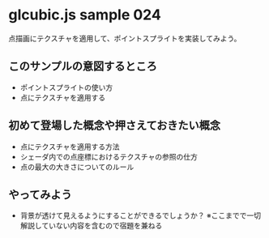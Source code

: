 # glcubic.js sample 024

点描画にテクスチャを適用して、ポイントスプライトを実装してみよう。

## このサンプルの意図するところ

* ポイントスプライトの使い方
* 点にテクスチャを適用する

## 初めて登場した概念や押さえておきたい概念

* 点にテクスチャを適用する方法
* シェーダ内での点座標におけるテクスチャの参照の仕方
* 点の最大の大きさについてのルール

## やってみよう

* 背景が透けて見えるようにすることができるでしょうか？ ※ここまでで一切解説していない内容を含むので宿題を兼ねる



